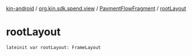 [kin-android](../../index.md) / [org.kin.sdk.spend.view](../index.md) / [PaymentFlowFragment](index.md) / [rootLayout](./root-layout.md)

# rootLayout

`lateinit var rootLayout: FrameLayout`